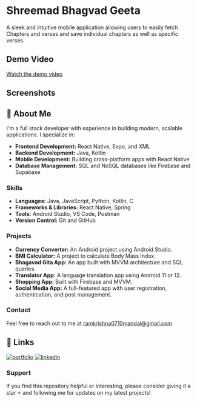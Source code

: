 
# Shreemad Bhagvad Geeta

A sleek and intuitive mobile application allowing users to easily fetch Chapters and verses
and save individual chapters as well as specific verses.

## Demo Video
[Watch the demo video](https://hdsvzrvrursprvddhchp.supabase.co/storage/v1/object/sign/cvMedia/gita%20demo.mp4?token=eyJhbGciOiJIUzI1NiIsInR5cCI6IkpXVCJ9.eyJ1cmwiOiJjdk1lZGlhL2dpdGEgZGVtby5tcDQiLCJpYXQiOjE3MzE2MDg4NDUsImV4cCI6MTc2MzE0NDg0NX0.pe6YiAlsHGIIstLLlc0--JipXYVRKYSIl4S3NXSuP34&t=2024-11-14T18%3A27%3A25.354Z)
## Screenshots


## 🚀 About Me

I'm a full stack developer with experience in building modern, scalable applications. I specialize in:

- **Frontend Development:** React Native, Expo, and XML
- **Backend Development:** Java, Kotlin
- **Mobile Development:** Building cross-platform apps with React Native
- **Database Management:** SQL and NoSQL databases like Firebase and Supabase

### Skills

- **Languages:** Java, JavaScript, Python, Kotlin, C
- **Frameworks & Libraries:** React Native, Spring
- **Tools:** Android Studio, VS Code, Postman
- **Version Control:** Git and GitHub

### Projects

- **Currency Converter:** An Android project using Android Studio.
- **BMI Calculator:** A project to calculate Body Mass Index.
- **Bhagavad Gita App:** An app built with MVVM architecture and SQL queries.
- **Translator App:** A language translation app using Android 11 or 12.
- **Shopping App:** Built with Firebase and MVVM.
- **Social Media App:** A full-featured app with user registration, authentication, and post management.

### Contact

Feel free to reach out to me at [ramkrishna0710mandal@gmail.com](mailto:ramkrishna0710mandal@gmail.com) 

## 🔗 Links
[![portfolio](https://img.shields.io/badge/my_portfolio-000?style=for-the-badge&logo=ko-fi&logoColor=white)](https://hdsvzrvrursprvddhchp.supabase.co/storage/v1/object/sign/cvMedia/cv.pdf?token=eyJhbGciOiJIUzI1NiIsInR5cCI6IkpXVCJ9.eyJ1cmwiOiJjdk1lZGlhL2N2LnBkZiIsImlhdCI6MTczMTYwOTA2MywiZXhwIjoxNzYzMTQ1MDYzfQ.g9RHrWF5k7dhZorfnnQ0Btr1dnJOlDncEEkHDErQniA&t=2024-11-14T18%3A31%3A03.180Z)
[![linkedin](https://img.shields.io/badge/linkedin-0A66C2?style=for-the-badge&logo=linkedin&logoColor=white)](https://www.linkedin.com/in/ramkrishna-mandal-787861283/)

### Support

If you find this repository helpful or interesting, please consider giving it a star ⭐ and following me for updates on my latest projects!



